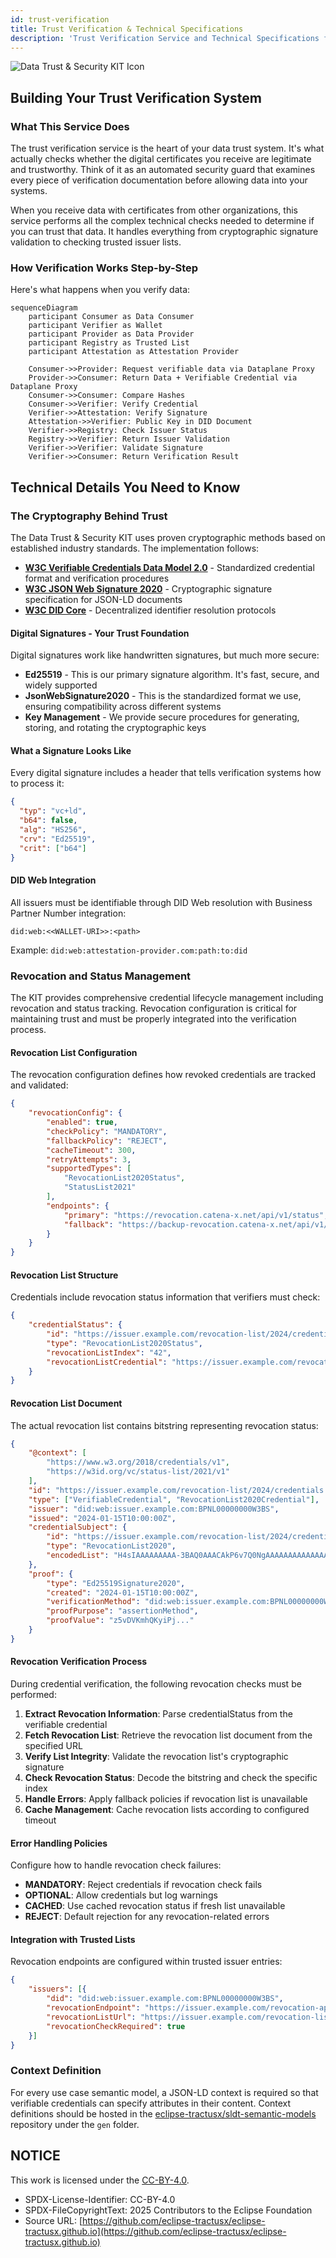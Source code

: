```yaml
---
id: trust-verification
title: Trust Verification & Technical Specifications
description: 'Trust Verification Service and Technical Specifications for Data Trust & Security KIT'
---
```


![Data Trust & Security KIT Icon](@site/static/img/kits/data-trust-and-security/data-trust-and-security-kit-logo.svg)

## Building Your Trust Verification System

### What This Service Does

The trust verification service is the heart of your data trust system. It's what actually checks whether the digital certificates you receive are legitimate and trustworthy. Think of it as an automated security guard that examines every piece of verification documentation before allowing data into your systems.

When you receive data with certificates from other organizations, this service performs all the complex technical checks needed to determine if you can trust that data. It handles everything from cryptographic signature validation to checking trusted issuer lists.

### How Verification Works Step-by-Step

Here's what happens when you verify data:

```mermaid
sequenceDiagram
    participant Consumer as Data Consumer
    participant Verifier as Wallet
    participant Provider as Data Provider
    participant Registry as Trusted List
    participant Attestation as Attestation Provider
    
    Consumer->>Provider: Request verifiable data via Dataplane Proxy
    Provider->>Consumer: Return Data + Verifiable Credential via Dataplane Proxy
    Consumer->>Consumer: Compare Hashes
    Consumer->>Verifier: Verify Credential
    Verifier->>Attestation: Verify Signature
    Attestation->>Verifier: Public Key in DID Document
    Verifier->>Registry: Check Issuer Status
    Registry->>Verifier: Return Issuer Validation
    Verifier->>Verifier: Validate Signature
    Verifier->>Consumer: Return Verification Result
```

## Technical Details You Need to Know

### The Cryptography Behind Trust

The Data Trust & Security KIT uses proven cryptographic methods based on established industry standards. The implementation follows:

- **[W3C Verifiable Credentials Data Model 2.0](https://www.w3.org/TR/vc-data-model-2.0/)** - Standardized credential format and verification procedures
- **[W3C JSON Web Signature 2020](https://w3c.github.io/vc-jws-2020/)** - Cryptographic signature specification for JSON-LD documents
- **[W3C DID Core](https://www.w3.org/TR/did-core/)** - Decentralized identifier resolution protocols

#### Digital Signatures - Your Trust Foundation

Digital signatures work like handwritten signatures, but much more secure:

- **Ed25519** - This is our primary signature algorithm. It's fast, secure, and widely supported
- **JsonWebSignature2020** - This is the standardized format we use, ensuring compatibility across different systems
- **Key Management** - We provide secure procedures for generating, storing, and rotating the cryptographic keys

#### What a Signature Looks Like

Every digital signature includes a header that tells verification systems how to process it:

```json
{
  "typ": "vc+ld",
  "b64": false,
  "alg": "HS256",
  "crv": "Ed25519",
  "crit": ["b64"]
}
```

#### DID Web Integration

All issuers must be identifiable through DID Web resolution with Business Partner Number integration:

```text
did:web:<<WALLET-URI>>:<path>
```

Example: `did:web:attestation-provider.com:path:to:did`

### Revocation and Status Management

The KIT provides comprehensive credential lifecycle management including revocation and status tracking. Revocation configuration is critical for maintaining trust and must be properly integrated into the verification process.

#### Revocation List Configuration

The revocation configuration defines how revoked credentials are tracked and validated:

```json
{
    "revocationConfig": {
        "enabled": true,
        "checkPolicy": "MANDATORY",
        "fallbackPolicy": "REJECT",
        "cacheTimeout": 300,
        "retryAttempts": 3,
        "supportedTypes": [
            "RevocationList2020Status",
            "StatusList2021"
        ],
        "endpoints": {
            "primary": "https://revocation.catena-x.net/api/v1/status",
            "fallback": "https://backup-revocation.catena-x.net/api/v1/status"
        }
    }
}
```

#### Revocation List Structure

Credentials include revocation status information that verifiers must check:

```json
{
    "credentialStatus": {
        "id": "https://issuer.example.com/revocation-list/2024/credentials.json#42",
        "type": "RevocationList2020Status",
        "revocationListIndex": "42",
        "revocationListCredential": "https://issuer.example.com/revocation-list/2024/credentials.json"
    }
}
```

#### Revocation List Document

The actual revocation list contains bitstring representing revocation status:

```json
{
    "@context": [
        "https://www.w3.org/2018/credentials/v1",
        "https://w3id.org/vc/status-list/2021/v1"
    ],
    "id": "https://issuer.example.com/revocation-list/2024/credentials.json",
    "type": ["VerifiableCredential", "RevocationList2020Credential"],
    "issuer": "did:web:issuer.example.com:BPNL00000000W3BS",
    "issued": "2024-01-15T10:00:00Z",
    "credentialSubject": {
        "id": "https://issuer.example.com/revocation-list/2024/credentials.json#list",
        "type": "RevocationList2020",
        "encodedList": "H4sIAAAAAAAAA-3BAQ0AAACAkP6v7Q0NgAAAAAAAAAAAAAAAAAAAAIDXhZJH1QAAA"
    },
    "proof": {
        "type": "Ed25519Signature2020",
        "created": "2024-01-15T10:00:00Z",
        "verificationMethod": "did:web:issuer.example.com:BPNL00000000W3BS#key-1",
        "proofPurpose": "assertionMethod",
        "proofValue": "z5vDVKmhQKyiPj..."
    }
}
```

#### Revocation Verification Process

During credential verification, the following revocation checks must be performed:

1. **Extract Revocation Information**: Parse credentialStatus from the verifiable credential
2. **Fetch Revocation List**: Retrieve the revocation list document from the specified URL
3. **Verify List Integrity**: Validate the revocation list's cryptographic signature
4. **Check Revocation Status**: Decode the bitstring and check the specific index
5. **Handle Errors**: Apply fallback policies if revocation list is unavailable
6. **Cache Management**: Cache revocation lists according to configured timeout

#### Error Handling Policies

Configure how to handle revocation check failures:

- **MANDATORY**: Reject credentials if revocation check fails
- **OPTIONAL**: Allow credentials but log warnings
- **CACHED**: Use cached revocation status if fresh list unavailable
- **REJECT**: Default rejection for any revocation-related errors

#### Integration with Trusted Lists

Revocation endpoints are configured within trusted issuer entries:

```json
{
    "issuers": [{
        "did": "did:web:issuer.example.com:BPNL00000000W3BS",
        "revocationEndpoint": "https://issuer.example.com/revocation-api/v1",
        "revocationListUrl": "https://issuer.example.com/revocation-list/2024/credentials.json",
        "revocationCheckRequired": true
    }]
}
```

### Context Definition

For every use case semantic model, a JSON-LD context is required so that verifiable credentials can specify attributes in their content. Context definitions should be hosted in the [eclipse-tractusx/sldt-semantic-models](https://github.com/eclipse-tractusx/sldt-semantic-models) repository under the `gen` folder.

## NOTICE

This work is licensed under the [CC-BY-4.0](https://creativecommons.org/licenses/by/4.0/legalcode).

- SPDX-License-Identifier: CC-BY-4.0
- SPDX-FileCopyrightText: 2025 Contributors to the Eclipse Foundation
- Source URL: [https://github.com/eclipse-tractusx/eclipse-tractusx.github.io](https://github.com/eclipse-tractusx/eclipse-tractusx.github.io)
